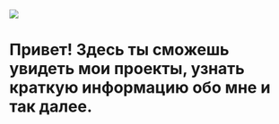 # ![](https://img.novosti-n.org/upload/ukraine/892003.jpg)
# Привет! Здесь ты сможешь увидеть мои проекты, узнать краткую информацию обо мне и так далее.


